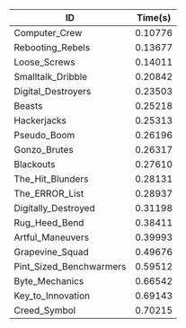 |ID|Time(s)|
|-|-|
|Computer_Crew|0.10776|
|Rebooting_Rebels|0.13677|
|Loose_Screws|0.14011|
|Smalltalk_Dribble|0.20842|
|Digital_Destroyers|0.23503|
|Beasts|0.25218|
|Hackerjacks|0.25313|
|Pseudo_Boom|0.26196|
|Gonzo_Brutes|0.26317|
|Blackouts|0.27610|
|The_Hit_Blunders|0.28131|
|The_ERROR_List|0.28937|
|Digitally_Destroyed|0.31198|
|Rug_Heed_Bend|0.38411|
|Artful_Maneuvers|0.39993|
|Grapevine_Squad|0.49676|
|Pint_Sized_Benchwarmers|0.59512|
|Byte_Mechanics|0.66542|
|Key_to_Innovation|0.69143|
|Creed_Symbol|0.70215|
